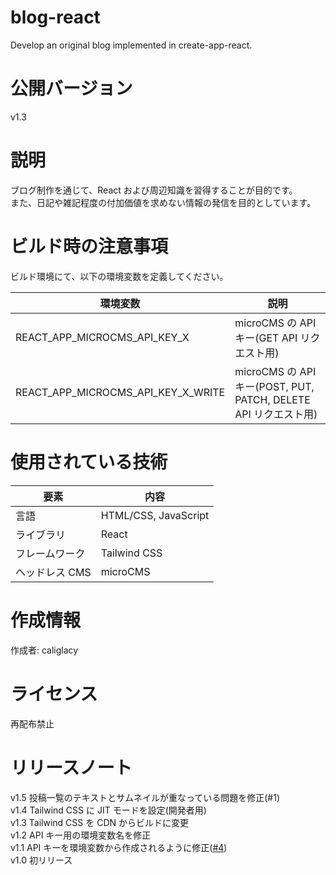# blog-react

Develop an original blog implemented in create-app-react.

# 公開バージョン

v1.3

# 説明

ブログ制作を通じて、React および周辺知識を習得することが目的です。<br>
また、日記や雑記程度の付加価値を求めない情報の発信を目的としています。

# ビルド時の注意事項

ビルド環境にて、以下の環境変数を定義してください。

| 環境変数                           | 説明                                                            |
| ---------------------------------- | --------------------------------------------------------------- |
| REACT_APP_MICROCMS_API_KEY_X       | microCMS の API キー(GET API リクエスト用)                      |
| REACT_APP_MICROCMS_API_KEY_X_WRITE | microCMS の API キー(POST, PUT, PATCH, DELETE API リクエスト用) |

# 使用されている技術

| 要素           | 内容                 |
| -------------- | -------------------- |
| 言語           | HTML/CSS, JavaScript |
| ライブラリ     | React                |
| フレームワーク | Tailwind CSS         |
| ヘッドレス CMS | microCMS             |

# 作成情報

作成者: caliglacy

# ライセンス

再配布禁止

# リリースノート

v1.5 投稿一覧のテキストとサムネイルが重なっている問題を修正(#1)<br>
v1.4 Tailwind CSS に JIT モードを設定(開発者用)<br>
v1.3 Tailwind CSS を CDN からビルドに変更<br>
v1.2 API キー用の環境変数名を修正<br>
v1.1 API キーを環境変数から作成されるように修正([#4](https://github.com/caliglacy/blog-react/issues/4))<br>
v1.0 初リリース
